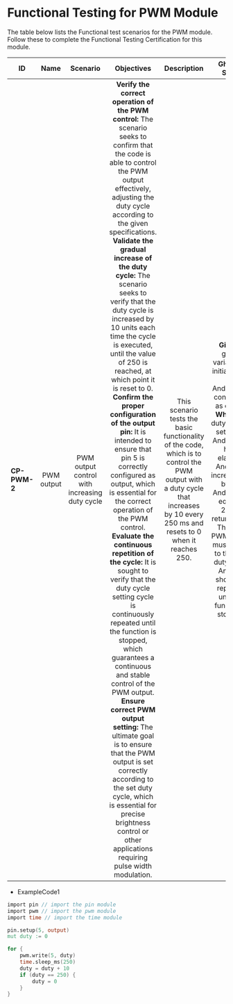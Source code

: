 # Functional Testing for PWM Module

The table below lists the Functional test scenarios for the PWM module. Follow these to complete the Functional Testing Certification for this module.
  

| ID            | Name       | Scenario 									| Objectives                                                                                                                                                                                                                                                                                                                                                                                                                                                                                                                                                                                                                                                                                                                                                                                                                                                                                                                                                                                                                                                                                                                                                           | Description                                                                                                                                                                          | Gherkin Steps                                                                                                                                                                                                                                                                                                                                                              | Steps    																																																																			                                                                       | Expected results 																																																																																																																																																																																																																																																																		     | Code Example |
| ------------- | :------:   | :------: 									| :------:                                                                                                                                                                                                                                                                                                                                                                                                                                                                                                                                                                                                                                                                                                                                                                                                                                                                                                                                                                                                                                                                                                                                                             | :------:                                                                                                                                                                             | :------:                                                                                                                                                                                                                                                                                                                                                                   | :------: 																																																																																			       | :------:         																																																																																																																																																																																																																																																																			 | :------:     |
| **CP-PWM-2**  | PWM output | PWM output control with increasing duty cycle| **Verify the correct operation of the PWM control:** The scenario seeks to confirm that the code is able to control the PWM output effectively, adjusting the duty cycle according to the given specifications. <br>**Validate the gradual increase of the duty cycle:** The scenario seeks to verify that the duty cycle is increased by 10 units each time the cycle is executed, until the value of 250 is reached, at which point it is reset to 0. <br>**Confirm the proper configuration of the output pin:** It is intended to ensure that pin 5 is correctly configured as output, which is essential for the correct operation of the PWM control. <br>**Evaluate the continuous repetition of the cycle:** It is sought to verify that the duty cycle setting cycle is continuously repeated until the function is stopped, which guarantees a continuous and stable control of the PWM output. <br>**Ensure correct PWM output setting:** The ultimate goal is to ensure that the PWM output is set correctly according to the set duty cycle, which is essential for precise brightness control or other applications requiring pulse width modulation.  | This scenario tests the basic functionality of the code, which is to control the PWM output with a duty cycle that increases by 10 every 250 ms and resets to 0 when it reaches 250. | **Given** a global variable val initialized to 0.<br>And pin 5 is configured as output. <br>**When** the duty cycle is set to val. <br>And 250ms have elapsed. <br>And val is incremented by 10. <br>And if val is equal to 250, it returns to 0. <br>Then the PWM output must be set to the new duty cycle. <br>And this should be repeated until the function is stopped.| 1.Initialize global variable val to 0. <br>2.Configure pin 5 as an output. <br>3.Set the duty cycle to the value of val. <br>4.Wait for 250 milliseconds. <br>5.Increment val by 10. <br>6.If val is equal to 250, reset it to 0. <br>7.Configure the PWM output to the new duty cycle. <br>8.Repeat steps 3-7 continuously until the function is stopped.| <br>**1. Correct PWM Output Control:**<br>The PWM output is controlled effectively, adjusting the duty cycle according to the specified increments.<br>The duty cycle changes smoothly and accurately as the code executes. <br>**2. Gradual Increase of Duty Cycle:**<br>The duty cycle increases by 10 units each time the cycle executes.<br>The duty cycle reaches the maximum value of 250 and then resets to 0. <br>**3. Proper Configuration of Output Pin:**<br>Pin 5 is correctly configured as an output, enabling the PWM control. <br>The output pin functions as expected, reflecting the changes in duty cycle.<br>**4. Continuous Cycle Repetition:**<br>The duty cycle adjustment cycle repeats continuously until the function is stopped.<br>The repetition is consistent and uninterrupted, ensuring stable and continuous PWM control. <br>**5. Accurate PWM Output Adjustment:**<br>The PWM output is adjusted correctly according to the established duty cycle.<br>The luminosity or other applications that require pulse width modulation are controlled precisely.| ExampleCode1 |
	  
-   ExampleCode1

```v
import pin // import the pin module
import pwm // import the pwm module
import time // import the time module

pin.setup(5, output)
mut duty := 0

for {
	pwm.write(5, duty)
	time.sleep_ms(250)
	duty = duty + 10
	if (duty == 250) {
		duty = 0
	}
}
```